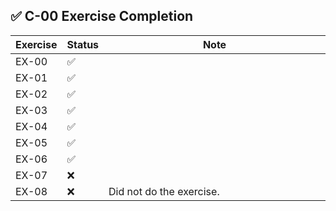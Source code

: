## ✅ C-00 Exercise Completion

| Exercise  | Status | Note |
| ----- | - | - |
| EX-00 | ✅ | <img width="1000" height="1"> |
| EX-01 | ✅ | |
| EX-02 | ✅ | |
| EX-03 | ✅ | |
| EX-04 | ✅ | |
| EX-05 | ✅ | |
| EX-06 | ✅ | |
| EX-07 | ❌ | |
| EX-08 | ❌ | Did not do the exercise. |
